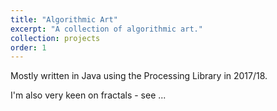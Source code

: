 ```yaml
---
title: "Algorithmic Art"
excerpt: "A collection of algorithmic art."
collection: projects
order: 1
---
```


Mostly written in Java using the Processing Library in 2017/18.

I'm also very keen on fractals - see ...